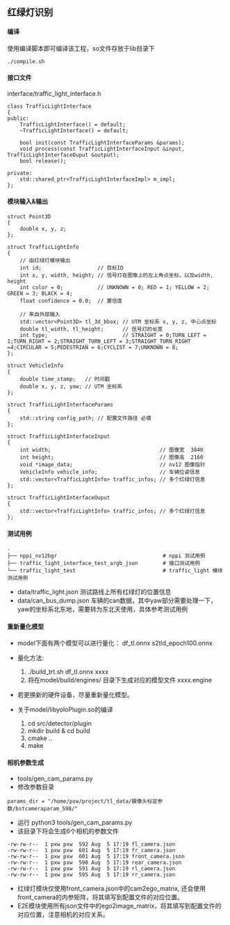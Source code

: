 ## 红绿灯识别

#### 编译
使用编译脚本即可编译该工程，so文件存放于lib目录下

```
./compile.sh
```

#### 接口文件
interface/traffic_light_interface.h

```
class TrafficLightInterface
{
public:
    TrafficLightInterface() = default;
    ~TrafficLightInterface() = default;

    bool init(const TrafficLightInterfaceParams &params);
    void process(const TrafficLightInterfaceInput &input, TrafficLightInterfaceOuput &output);
    bool release();

private:
    std::shared_ptr<TrafficLightInterfaceImpl> m_impl;
};
```

#### 模块输入&输出
```
struct Point3D
{
    double x, y, z;
};

struct TrafficLightInfo
{
    // 由红绿灯模块输出
    int id;                  // 目标ID
    int x, y, width, height; // 信号灯在图像上的左上角点坐标，以及width, height
    int color = 0;           // UNKNOWN = 0; RED = 1; YELLOW = 2; GREEN = 3; BLACK = 4;
    float confidence = 0.0;  // 置信度

    // 来自外部输入
    std::vector<Point3D> tl_3d_bbox; // UTM 坐标系 x, y, z, 中心点坐标
    double tl_width, tl_height;      // 信号灯的长宽
    int type;                        // STRAIGHT = 0;TURN_LEFT = 1;TURN_RIGHT = 2;STRAIGHT_TURN_LEFT = 3;STRAIGHT_TURN_RIGHT =4;CIRCULAR = 5;PEDESTRIAN = 6;CYCLIST = 7;UNKNOWN = 8;
};

struct VehicleInfo
{
    double time_stamp;   // 时间戳
    double x, y, z, yaw; // UTM 坐标系
};

struct TrafficLightInterfaceParams
{
    std::string config_path; // 配置文件路径 必填
};

struct TrafficLightInterfaceInput
{
    int width;                                   // 图像宽  3840
    int height;                                  // 图像高  2160
    void *image_data;                            // nv12 图像指针
    VehicleInfo vehicle_info;                    // 车辆位姿信息
    std::vector<TrafficLightInfo> traffic_infos; // 多个红绿灯信息
};

struct TrafficLightInterfaceOuput
{
    std::vector<TrafficLightInfo> traffic_infos; // 多个红绿灯信息
};

```

#### 测试用例
```
.
├── nppi_nv12bgr                                  # nppi 测试用例
├── traffic_light_interface_test_argb_json        # 接口测试用例
└── traffic_light_test                            # traffic_light 模块测试用例

```

* data/traffic_light.json 测试路线上所有红绿灯的位置信息
* data/can_bus_dump.json  车辆的can数据，其中yaw部分需要处理一下， yaw的坐标系北东地，需要转为东北天使用，具体参考测试用例


#### 重新量化模型
* model下面有两个模型可以进行量化： df_tl.onnx s2tld_epoch100.onnx
* 量化方法:
    1. ./build_trt.sh  df_tl.onnx xxxx 
    2. 将在model/build/engines/ 目录下生成对应的模型文件  xxxx.engine

* 若更换新的硬件设备，尽量重新量化模型。

* 关于model/libyoloPlugin.so的编译
  1. cd src/detector/plugin
  2. mkdir build & cd build 
  3. cmake ..
  4. make


#### 相机参数生成
* tools/gen_cam_params.py
* 修改参数目录
```
params_dir = "/home/pxw/project/tl_data/摄像头标定参数/bstcameraparam_598/"
```
* 运行 python3 tools/gen_cam_params.py
* 该目录下将会生成6个相机的参数文件
```
-rw-rw-r--  1 pxw pxw  592 Aug  5 17:19 fl_camera.json
-rw-rw-r--  1 pxw pxw  601 Aug  5 17:19 fr_camera.json
-rw-rw-r--  1 pxw pxw  601 Aug  5 17:19 front_camera.json
-rw-rw-r--  1 pxw pxw  598 Aug  5 17:19 rear_camera.json
-rw-rw-r--  1 pxw pxw  591 Aug  5 17:19 rl_camera.json
-rw-rw-r--  1 pxw pxw  595 Aug  5 17:19 rr_camera.json
```
* 红绿灯模块仅使用front_camera.json中的cam2ego_matrix, 还会使用front_camera的内参矩阵，将其填写到配置文件的对应位置。
* E2E模块使用所有json文件中的ego2image_matrix，将其填写到配置文件的对应位置，注意相机的对应关系。